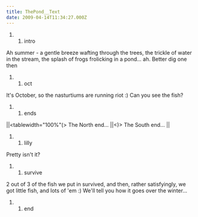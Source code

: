 ```yaml
---
title: ThePond__Text
date: 2009-04-14T11:34:27.000Z
---
```

1.  1.  intro

Ah summer - a gentle breeze wafting through the trees, the trickle of
water in the stream, the splash of frogs frolicking in a pond\... ah.
Better dig one then

1.  1.  oct

It\'s October, so the nasturtiums are running riot :) Can you see the
fish?

1.  1.  ends

\|\|\<tablewidth=\"100%\"(\> The North end\... \|\|\<)\> The South
end\... \|\|

1.  1.  lilly

Pretty isn\'t it?

1.  1.  survive

2 out of 3 of the fish we put in survived, and then, rather
satisfyingly, we got little fish, and lots of \'em :) We\'ll tell you
how it goes over the winter\...

1.  1.  end
